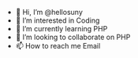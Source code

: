 - 👋 Hi, I’m @hellosuny
- 👀 I’m interested in Coding
- 🌱 I’m currently learning PHP
- 💞️ I’m looking to collaborate on PHP
- 📫 How to reach me Email

<!---
hellosuny/hellosuny is a ✨ special ✨ repository because its `README.md` (this file) appears on your GitHub profile.
You can click the Preview link to take a look at your changes.
--->
